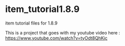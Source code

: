 # item_tutorial1.8.9
item tutorial files for 1.8.9

This is a project that goes with my youtube video here : https://www.youtube.com/watch?v=tyOdt8QhKjc

